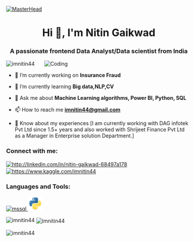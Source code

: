 [![MasterHead](https://miro.medium.com/max/1400/0*H4cHks1eEdrW7Zlz.gif)](https://imnitin44.io)
<h1 align="center">Hi 👋, I'm Nitin Gaikwad</h1>
<h3 align="center">A passionate frontend Data Analyst/Data scientist from India</h3>
<img align="right" alt="Coding" width="400" src="https://www.mygo.ge/uploads/blog/1584023795.jpg">

<p align="left"> <img src="https://komarev.com/ghpvc/?username=imnitin44&label=Profile%20views&color=0e75b6&style=flat" alt="imnitin44" /> </p>

- 🔭 I’m currently working on **Insurance Fraud**

- 🌱 I’m currently learning **Big data,NLP,CV**

- 💬 Ask me about **Machine Learning algorithms, Power BI, Python, SQL**

- 📫 How to reach me **imnitin44@gmail.com**

- 📄 Know about my experiences [I am currently working with DAG infotek Pvt Ltd since 1.5+ years and also worked with Shrijeet Finance Pvt Ltd as a Manager in Enterprise solution Department.]

<h3 align="left">Connect with me:</h3>
<p align="left">
<a href="https://linkedin.com/in/http://linkedin.com/in/nitin-gaikwad-68497a178" target="blank"><img align="center" src="https://raw.githubusercontent.com/rahuldkjain/github-profile-readme-generator/master/src/images/icons/Social/linked-in-alt.svg" alt="http://linkedin.com/in/nitin-gaikwad-68497a178" height="30" width="40" /></a>
<a href="https://kaggle.com/https://www.kaggle.com/imnitin44" target="blank"><img align="center" src="https://raw.githubusercontent.com/rahuldkjain/github-profile-readme-generator/master/src/images/icons/Social/kaggle.svg" alt="https://www.kaggle.com/imnitin44" height="30" width="40" /></a>
</p>

<h3 align="left">Languages and Tools:</h3>
<p align="left"> <a href="https://www.microsoft.com/en-us/sql-server" target="_blank" rel="noreferrer"> <img src="https://www.svgrepo.com/show/303229/microsoft-sql-server-logo.svg" alt="mssql" width="40" height="40"/> </a> <a href="https://www.python.org" target="_blank" rel="noreferrer"> <img src="https://raw.githubusercontent.com/devicons/devicon/master/icons/python/python-original.svg" alt="python" width="40" height="40"/> </a> </p>

<p><img align="left" src="https://github-readme-stats.vercel.app/api/top-langs?username=imnitin44&show_icons=true&locale=en&layout=compact" alt="imnitin44" /></p>

<p>&nbsp;<img align="center" src="https://github-readme-stats.vercel.app/api?username=imnitin44&show_icons=true&locale=en" alt="imnitin44" /></p>

<p><img align="center" src="https://github-readme-streak-stats.herokuapp.com/?user=imnitin44&" alt="imnitin44" /></p>
